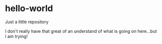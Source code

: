 # hello-world
Just a little repository

I don't really have that great of an understand of what is going on here...but I am trying! 
